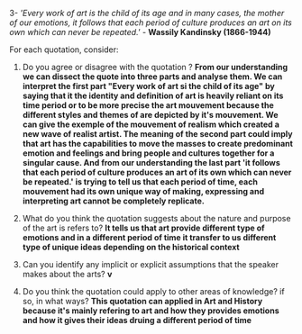 3-  *'Every work of art is the child of its age and in many cases, the mother of our emotions, it follows that each period of culture produces an art on its own which can never be repeated.'*  - **Wassily Kandinsky (1866-1944)** 

For each quotation, consider: 
1. Do you agree or disagree with the quotation ? 
**From our understanding we can dissect the quote into three parts and analyse them. We can interpret the first part "Every work of art si the child of its age" by saying that it the identity and definition of art is heavily reliant on its time period or to be more precise the art mouvement because the different styles and themes of are depicted by it's mouvement. We can give the exemple of the mouvement of realism which created a new wave of realist artist. The meaning of the second part could imply that art has the capabilities to move the masses to create predominant emotion and feelings and bring people and cultures together for a singular cause. And from our understanding the last part 'it follows that each period of culture produces an art of its own which can never be repeated.' is trying to tell us that each period of time, each mouvement had its own unique way of making, expressing and interpreting art cannot be completely replicate.**
2. What do you think the quotation suggests about the nature and purpose of the art is refers to? 
**It tells us that art provide different type of emotions and in a different period of time it transfer to us different type of unique ideas depending on the historical context**

4. Can you identify any implicit or explicit assumptions that the speaker makes about the arts? 
**v**
6. Do you think the quotation could apply to other areas of knowledge? if so, in what ways?
**This quotation can applied in Art and History because it's mainly refering to art and how they provides emotions and how it gives their ideas druing a different period of time**